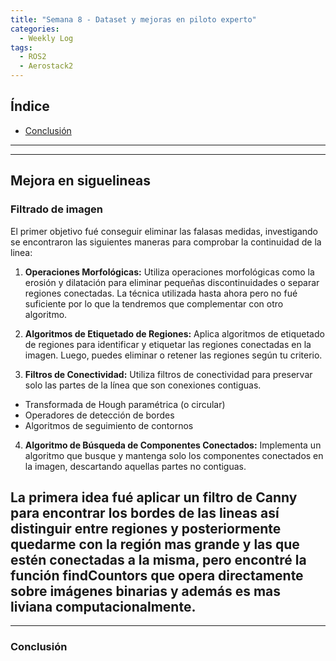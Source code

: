 ```yaml
---
title: "Semana 8 - Dataset y mejoras en piloto experto"
categories:
  - Weekly Log
tags:
  - ROS2
  - Aerostack2
---
```


## Índice

* [Conclusión](#conclusión)

---
---

## Mejora en siguelineas
### Filtrado de imagen
El primer objetivo fué conseguir eliminar las falasas medidas, investigando se encontraron las siguientes maneras para comprobar la continuidad de la linea:

1. **Operaciones Morfológicas:** Utiliza operaciones morfológicas como la erosión y dilatación para eliminar pequeñas discontinuidades o separar regiones conectadas. La técnica utilizada hasta ahora pero no fué suficiente por lo que la tendremos que complementar con otro algoritmo.

2. **Algoritmos de Etiquetado de Regiones:** Aplica algoritmos de etiquetado de regiones para identificar y etiquetar las regiones conectadas en la imagen. Luego, puedes eliminar o retener las regiones según tu criterio.

3. **Filtros de Conectividad:** Utiliza filtros de conectividad para preservar solo las partes de la línea que son conexiones contiguas.
* Transformada de Hough paramétrica (o circular)
* Operadores de detección de bordes
* Algoritmos de seguimiento de contornos


4. **Algoritmo de Búsqueda de Componentes Conectados:** Implementa un algoritmo que busque y mantenga solo los componentes conectados en la imagen, descartando aquellas partes no contiguas.


La primera idea fué aplicar un filtro de Canny para encontrar los bordes de las lineas así distinguir entre regiones y posteriormente quedarme con la región mas grande y las que estén conectadas a la misma, pero encontré la función findCountors que opera directamente sobre imágenes binarias y además es mas liviana computacionalmente.
---
---

### Conclusión
